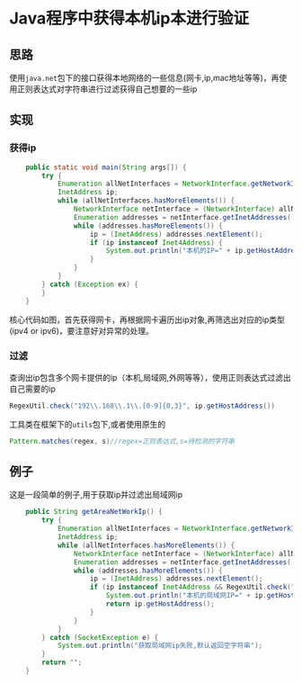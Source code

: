 # Java程序中获得本机ip本进行验证

## 思路

使用`java.net`包下的接口获得本地网络的一些信息(网卡,ip,mac地址等等)，再使用正则表达式对字符串进行过滤获得自己想要的一些ip

## 实现

### 获得ip

```java
    public static void main(String args[]) {
        try {
            Enumeration allNetInterfaces = NetworkInterface.getNetworkInterfaces();
            InetAddress ip;
            while (allNetInterfaces.hasMoreElements()) {
                NetworkInterface netInterface = (NetworkInterface) allNetInterfaces.nextElement();
                Enumeration addresses = netInterface.getInetAddresses();
                while (addresses.hasMoreElements()) {
                    ip = (InetAddress) addresses.nextElement();
                    if (ip instanceof Inet4Address) {
                        System.out.println("本机的IP=" + ip.getHostAddress());
                    }
                }
            }
        } catch (Exception ex) {
        }
    }
```

核心代码如图，首先获得网卡，再根据网卡遍历出ip对象,再筛选出对应的ip类型(ipv4 or ipv6)，要注意好对异常的处理。

### 过滤

查询出ip包含多个网卡提供的ip（本机,局域网,外网等等），使用正则表达式过滤出自己需要的ip

```java
RegexUtil.check("192\\.168\\.1\\.[0-9]{0,3}", ip.getHostAddress())
```

工具类在框架下的`utils`包下,或者使用原生的

```java
Pattern.matches(regex, s)//regex=正则表达式,s=待检测的字符串
```

## 例子

这是一段简单的例子,用于获取ip并过滤出局域网ip

```java
    public String getAreaNetWorkIp() {
        try {
            Enumeration allNetInterfaces = NetworkInterface.getNetworkInterfaces();
            InetAddress ip;
            while (allNetInterfaces.hasMoreElements()) {
                NetworkInterface netInterface = (NetworkInterface) allNetInterfaces.nextElement();
                Enumeration addresses = netInterface.getInetAddresses();
                while (addresses.hasMoreElements()) {
                    ip = (InetAddress) addresses.nextElement();
                    if (ip instanceof Inet4Address && RegexUtil.check("192\\.168\\.1\\.[0-9]{0,3}", ip.getHostAddress())) {
                        System.out.println("本机的局域网IP=" + ip.getHostAddress());
                        return ip.getHostAddress();
                    }
                }
            }
        } catch (SocketException e) {
            System.out.println("获取局域网ip失败,默认返回空字符串");
        }
        return "";
    }
```